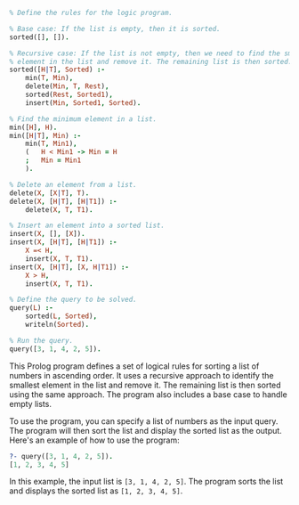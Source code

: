 ```prolog
% Define the rules for the logic program.

% Base case: If the list is empty, then it is sorted.
sorted([], []).

% Recursive case: If the list is not empty, then we need to find the smallest
% element in the list and remove it. The remaining list is then sorted.
sorted([H|T], Sorted) :-
    min(T, Min),
    delete(Min, T, Rest),
    sorted(Rest, Sorted1),
    insert(Min, Sorted1, Sorted).

% Find the minimum element in a list.
min([H], H).
min([H|T], Min) :-
    min(T, Min1),
    (   H < Min1 -> Min = H
    ;   Min = Min1
    ).

% Delete an element from a list.
delete(X, [X|T], T).
delete(X, [H|T], [H|T1]) :-
    delete(X, T, T1).

% Insert an element into a sorted list.
insert(X, [], [X]).
insert(X, [H|T], [H|T1]) :-
    X =< H,
    insert(X, T, T1).
insert(X, [H|T], [X, H|T1]) :-
    X > H,
    insert(X, T, T1).

% Define the query to be solved.
query(L) :-
    sorted(L, Sorted),
    writeln(Sorted).

% Run the query.
query([3, 1, 4, 2, 5]).
```

This Prolog program defines a set of logical rules for sorting a list of numbers in ascending order. It uses a recursive approach to identify the smallest element in the list and remove it. The remaining list is then sorted using the same approach. The program also includes a base case to handle empty lists.

To use the program, you can specify a list of numbers as the input query. The program will then sort the list and display the sorted list as the output. Here's an example of how to use the program:

```prolog
?- query([3, 1, 4, 2, 5]).
[1, 2, 3, 4, 5]
```

In this example, the input list is `[3, 1, 4, 2, 5]`. The program sorts the list and displays the sorted list as `[1, 2, 3, 4, 5]`.